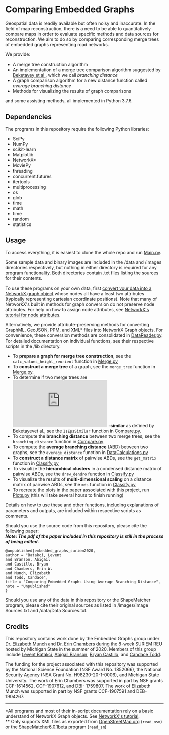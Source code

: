 
# Comparing Embedded Graphs
<!-- title -->
Geospatial data is readily available but often noisy and inaccurate. 
In the field of map reconstruction, there is a need to be able to quantitatively compare maps in order to evaluate specific methods and data sources
for reconstruction. 
We aim to do so by comparing corresponding merge trees of embedded graphs representing road networks.
  
We provide:
- A merge tree construction algorithm
- An implementation of a merge tree comparison algorithm suggested by [Beketavey et al.](https://link.springer.com/chapter/10.1007%2F978-3-319-04099-8_10 "Measuring the Distance Between Merge Trees"), which we call *branching distance*
- A graph comparison algorithm for a new distance function called *average branching distance*
- Methods for visualizing the results of graph comparisons  
  
and some assisting methods, all implemented in Python 3.7.6.
<!-- Methods for converting different data formats into NetworkX graph objects? -->

## Dependencies
The programs in this repository require the following Python libraries:

- SciPy  
- NumPy  
- scikit-learn  
- Matplotlib  
- NetworkX*
- MoviePy
- threading 
- concurrent.futures
- itertools
- multiprocessing
- os
- glob
- time  
- math  
- time
- random
- statistics

## Usage
To access everything, it is easiest to clone the whole repo and run [Main.py](https://github.com/lizliz/SURIEM2020-EmbeddedGraphs/blob/master/Main.py "Main.py script").   
  
Some sample data and binary images are included in the /data and /images directories respectively, but nothing in either directory is required for any program functionality. 
Both directories contain .txt files listing the sources for their contents.

To use these programs on your own data, first [convert your data into a NetworkX graph object](https://networkx.github.io/documentation/stable/reference/readwrite/index.html) whose nodes all have a least two attributes (typically representing cartesian coordinate positions). Note that many of NetworkX's built in methods for graph conversion do not preserve node attributes. For help on how to assign node attributes, see [NetworkX's tutorial for node attributes](https://networkx.github.io/documentation/networkx-1.10/tutorial/tutorial.html#adding-attributes-to-graphs-nodes-and-edges "NetworkX Tutorial: Adding attributes to graphs, nodes, and edges").  
  
Alternatively, we provide attribute-preserving methods for converting GraphML, GeoJSON, PPM, and XML* files into NetworkX Graph objects. For convenience, these conversion methods are consolidated in [DataReader.py](https://github.com/lizliz/SURIEM2020-EmbeddedGraphs/blob/master/DataReader.py "DataReader.py script"). For detailed documentation on individual functions, see their respective scripts in the /lib directory.
  
- To **prepare a graph for merge tree construction**, see the `calc_values_height_reorient` function in [Merge.py](https://github.com/lizliz/SURIEM2020-EmbeddedGraphs/blob/master/Merge.py "Merge.py script")
- To **construct a merge tree** of a graph, see the `merge_tree` function in [Merge.py](https://github.com/lizliz/SURIEM2020-EmbeddedGraphs/blob/master/Merge.py "Merge.py script").  
- To determine if two merge trees are ![](http://latex.codecogs.com/gif.latex?%5Cvarepsilon) **-similar** as defined by Beketayevet al., see the `IsEpsSimilar` function in [Compare.py](https://github.com/lizliz/SURIEM2020-EmbeddedGraphs/blob/master/Compare.py "Compare.py script").
- To compute the **branching distance** between two merge trees, see the `branching_distance` function in [Compare.py](https://github.com/lizliz/SURIEM2020-EmbeddedGraphs/blob/master/Compare.py "Compare.py script")
- To compute the **average branching distance** (ABD) between two graphs, see the `average_distance` function in [DataCalculations.py](https://github.com/lizliz/SURIEM2020-EmbeddedGraphs/blob/master/DataCalculations.py "DataCalculations.py Script")  
- To **construct a distance matrix** of pairwise ABDs, see the `get_matrix` function in [Classify.py](https://github.com/lizliz/SURIEM2020-EmbeddedGraphs/blob/master/Classify.py  "Classify.py script")    
- To visualize the **hierarchical clusters** in a condensed distance matrix of pairwise ABDs, see the `draw_dendro` function in [Classify.py](https://github.com/lizliz/SURIEM2020-EmbeddedGraphs/blob/master/Classify.py  "Classify.py script")   
- To visualize the results of **multi-dimensional scaling** on a distance matrix of pairwise ABDs, see the `mds` function in [Classify.py](https://github.com/lizliz/SURIEM2020-EmbeddedGraphs/blob/master/Classify.py  "Classify.py script")   
- To recreate the plots in the paper associated with this project, run [Plots.py](https://github.com/lizliz/SURIEM2020-EmbeddedGraphs/blob/master/Plots.py "Plots.py script") (this will take several hours to finish running)
<!--- To create various graph visualizations, like the ones in /images/visuals, see [Visualization.py](https://github.com/lizliz/SURIEM2020-EmbeddedGraphs/blob/master/Visualization.py "Visualization.py scripts") -->

Details on how to use these and other functions, including explanations of parameters and outputs, are included within respective scripts as comments.  
  
Should you use the source code from this repository, please cite the following paper:  
***Note: The pdf of the paper included in this repository is still in the process of being edited.***
```
@unpublished{embedded_graphs_suriem2020,
author = "Batakci, Levent
and Branson, Abigail
and Castillo, Bryan
and Chambers, Erin W.
and Munch, Elizabeth
and Todd, Candace",
title = "Comparing Embedded Graphs Using Average Branching Distance",
note = "Unpublished"
}
```

Should you use any of the data in this repository or the ShapeMatcher program, please cite their original sources as listed in /images/Image Sources.txt and /data/Data Sources.txt.

## Credits
This repository contains work done by the Embedded Graphs group under [Dr. Elizabeth Munch](https://www.linkedin.com/in/elizabethmunch/ "Elizabeth Munch's LinkedIn Profile") and [Dr. Erin Chambers](https://www.linkedin.com/in/erin-wolf-chambers-836a37/ "Erin Wolf Chambers' LinkedIn Profile") during the 8-week SURIEM REU hosted by Michigan State in the summer of 2020. 
Members of this group include [Levent Batakci](https://www.linkedin.com/in/levent-batakci-306a31190/ "Levent Batakci's LinkedIn Profile"), [Abigail Branson](https://www.linkedin.com/in/abigail-branson-466128180/ "Abigail Branson's LinkedIn Profile"), [Bryan Castillo](https://www.linkedin.com/in/bryan-castillo-7a12651ab/ "Bryan Castillo's LinkedIn Profile"), and [Candace Todd](https://www.linkedin.com/in/candace-todd "Candace Todd's LinkedIn Profile").
  
The funding for the project associated with this repository was supported by the National Science Foundation (NSF Award No. 1852066), the National Security Agency (NSA Grant No. H98230-20-1-0006), and Michigan State University. 
The work of Erin Chambers was supported in part by NSF grants CCF-1614562, CCF-1907612, and DBI-
1759807. The work of Elizabeth Munch was supported in part by NSF grants CCF-1907591 and DEB-
1904267.
  
---
\*All programs and most of their in-script documentation rely on a basic understand of NetworkX Graph objects. See [NetworkX's tutorial](https://networkx.github.io/documentation/stable/tutorial.html "NetworkX Tutorial").  
\*\* Only supports XML files as exported from [OpenStreetMap.org](https://www.openstreetmap.org/export#map=15/37.9966/23.7486 "OpenStreetMap.org") (`read_osm`) or the [ShapeMatcher6.0.1beta](http://www.cs.toronto.edu/~dmac/ShapeMatcher) program (`read_sm`)
